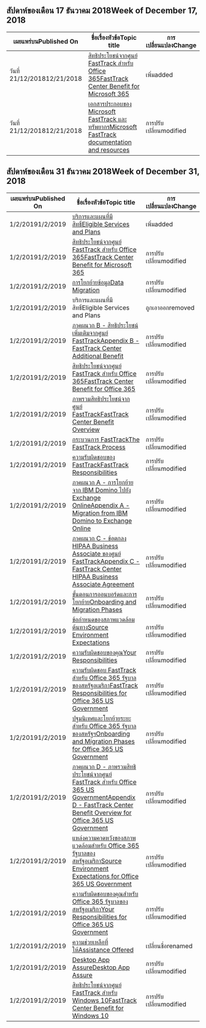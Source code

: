 <!-- This file is generated automatically each week. Changes made to this file will be overwritten.-->




## <a name="week-of-december-17-2018"></a><span data-ttu-id="3d594-101">สัปดาห์ของเดือน 17 ธันวาคม 2018</span><span class="sxs-lookup"><span data-stu-id="3d594-101">Week of December 17, 2018</span></span>


| <span data-ttu-id="3d594-102">เผยแพร่บน</span><span class="sxs-lookup"><span data-stu-id="3d594-102">Published On</span></span> |<span data-ttu-id="3d594-103">ชื่อเรื่องหัวข้อ</span><span class="sxs-lookup"><span data-stu-id="3d594-103">Topic title</span></span> | <span data-ttu-id="3d594-104">การเปลี่ยนแปลง</span><span class="sxs-lookup"><span data-stu-id="3d594-104">Change</span></span> |
|------|------------|--------|
| <span data-ttu-id="3d594-105">วันที่ 21/12/2018</span><span class="sxs-lookup"><span data-stu-id="3d594-105">12/21/2018</span></span> | [<span data-ttu-id="3d594-106">สิทธิประโยชน์จากศูนย์ FastTrack สำหรับ Office 365</span><span class="sxs-lookup"><span data-stu-id="3d594-106">FastTrack Center Benefit for Microsoft 365</span></span>](/FastTrack/m365-fasttrack-benefit-overview) | <span data-ttu-id="3d594-107">เพิ่ม</span><span class="sxs-lookup"><span data-stu-id="3d594-107">added</span></span> |
| <span data-ttu-id="3d594-108">วันที่ 21/12/2018</span><span class="sxs-lookup"><span data-stu-id="3d594-108">12/21/2018</span></span> | [<span data-ttu-id="3d594-109">เอกสารประกอบของ Microsoft FastTrack และทรัพยากร</span><span class="sxs-lookup"><span data-stu-id="3d594-109">Microsoft FastTrack documentation and resources</span></span>](/FastTrack/index) | <span data-ttu-id="3d594-110">การปรับเปลี่ยน</span><span class="sxs-lookup"><span data-stu-id="3d594-110">modified</span></span> |


## <a name="week-of-december-31-2018"></a><span data-ttu-id="3d594-111">สัปดาห์ของเดือน 31 ธันวาคม 2018</span><span class="sxs-lookup"><span data-stu-id="3d594-111">Week of December 31, 2018</span></span>


| <span data-ttu-id="3d594-112">เผยแพร่บน</span><span class="sxs-lookup"><span data-stu-id="3d594-112">Published On</span></span> |<span data-ttu-id="3d594-113">ชื่อเรื่องหัวข้อ</span><span class="sxs-lookup"><span data-stu-id="3d594-113">Topic title</span></span> | <span data-ttu-id="3d594-114">การเปลี่ยนแปลง</span><span class="sxs-lookup"><span data-stu-id="3d594-114">Change</span></span> |
|------|------------|--------|
| <span data-ttu-id="3d594-115">1/2/2019</span><span class="sxs-lookup"><span data-stu-id="3d594-115">1/2/2019</span></span> | [<span data-ttu-id="3d594-116">บริการและแผนที่มีสิทธิ์</span><span class="sxs-lookup"><span data-stu-id="3d594-116">Eligible Services and Plans</span></span>](/FastTrack/m365-eligible-services-and-plans) | <span data-ttu-id="3d594-117">เพิ่ม</span><span class="sxs-lookup"><span data-stu-id="3d594-117">added</span></span> |
| <span data-ttu-id="3d594-118">1/2/2019</span><span class="sxs-lookup"><span data-stu-id="3d594-118">1/2/2019</span></span> | [<span data-ttu-id="3d594-119">สิทธิประโยชน์จากศูนย์ FastTrack สำหรับ Office 365</span><span class="sxs-lookup"><span data-stu-id="3d594-119">FastTrack Center Benefit for Microsoft 365</span></span>](/FastTrack/m365-fasttrack-benefit-overview) | <span data-ttu-id="3d594-120">การปรับเปลี่ยน</span><span class="sxs-lookup"><span data-stu-id="3d594-120">modified</span></span> |
| <span data-ttu-id="3d594-121">1/2/2019</span><span class="sxs-lookup"><span data-stu-id="3d594-121">1/2/2019</span></span> | [<span data-ttu-id="3d594-122">การโยกย้ายข้อมูล</span><span class="sxs-lookup"><span data-stu-id="3d594-122">Data Migration</span></span>](/FastTrack/o365-data-migration) | <span data-ttu-id="3d594-123">การปรับเปลี่ยน</span><span class="sxs-lookup"><span data-stu-id="3d594-123">modified</span></span> |
| <span data-ttu-id="3d594-124">1/2/2019</span><span class="sxs-lookup"><span data-stu-id="3d594-124">1/2/2019</span></span> | <span data-ttu-id="3d594-125">บริการและแผนที่มีสิทธิ์</span><span class="sxs-lookup"><span data-stu-id="3d594-125">Eligible Services and Plans</span></span> | <span data-ttu-id="3d594-126">ถูกเอาออก</span><span class="sxs-lookup"><span data-stu-id="3d594-126">removed</span></span> |
| <span data-ttu-id="3d594-127">1/2/2019</span><span class="sxs-lookup"><span data-stu-id="3d594-127">1/2/2019</span></span> | [<span data-ttu-id="3d594-128">ภาคผนวก B - สิทธิประโยชน์เพิ่มเติมจากศูนย์ FastTrack</span><span class="sxs-lookup"><span data-stu-id="3d594-128">Appendix B - FastTrack Center Additional Benefit</span></span>](/FastTrack/o365-fasttrack-additional-benefits) | <span data-ttu-id="3d594-129">การปรับเปลี่ยน</span><span class="sxs-lookup"><span data-stu-id="3d594-129">modified</span></span> |
| <span data-ttu-id="3d594-130">1/2/2019</span><span class="sxs-lookup"><span data-stu-id="3d594-130">1/2/2019</span></span> | [<span data-ttu-id="3d594-131">สิทธิประโยชน์จากศูนย์ FastTrack สำหรับ Office 365</span><span class="sxs-lookup"><span data-stu-id="3d594-131">FastTrack Center Benefit for Office 365</span></span>](/FastTrack/o365-fasttrack-benefit-for-office-365) | <span data-ttu-id="3d594-132">การปรับเปลี่ยน</span><span class="sxs-lookup"><span data-stu-id="3d594-132">modified</span></span> |
| <span data-ttu-id="3d594-133">1/2/2019</span><span class="sxs-lookup"><span data-stu-id="3d594-133">1/2/2019</span></span> | [<span data-ttu-id="3d594-134">ภาพรวมสิทธิประโยชน์จากศูนย์ FastTrack</span><span class="sxs-lookup"><span data-stu-id="3d594-134">FastTrack Center Benefit Overview</span></span>](/FastTrack/o365-fasttrack-benefit-overview) | <span data-ttu-id="3d594-135">การปรับเปลี่ยน</span><span class="sxs-lookup"><span data-stu-id="3d594-135">modified</span></span> |
| <span data-ttu-id="3d594-136">1/2/2019</span><span class="sxs-lookup"><span data-stu-id="3d594-136">1/2/2019</span></span> | [<span data-ttu-id="3d594-137">กระบวนการ FastTrack</span><span class="sxs-lookup"><span data-stu-id="3d594-137">The FastTrack Process</span></span>](/FastTrack/o365-fasttrack-process) | <span data-ttu-id="3d594-138">การปรับเปลี่ยน</span><span class="sxs-lookup"><span data-stu-id="3d594-138">modified</span></span> |
| <span data-ttu-id="3d594-139">1/2/2019</span><span class="sxs-lookup"><span data-stu-id="3d594-139">1/2/2019</span></span> | [<span data-ttu-id="3d594-140">ความรับผิดชอบของ FastTrack</span><span class="sxs-lookup"><span data-stu-id="3d594-140">FastTrack Responsibilities</span></span>](/FastTrack/o365-fasttrack-responsibilities) | <span data-ttu-id="3d594-141">การปรับเปลี่ยน</span><span class="sxs-lookup"><span data-stu-id="3d594-141">modified</span></span> |
| <span data-ttu-id="3d594-142">1/2/2019</span><span class="sxs-lookup"><span data-stu-id="3d594-142">1/2/2019</span></span> | [<span data-ttu-id="3d594-143">ภาคผนวก A - การโยกย้ายจาก IBM Domino ไปยัง Exchange Online</span><span class="sxs-lookup"><span data-stu-id="3d594-143">Appendix A - Migration from IBM Domino to Exchange Online</span></span>](/FastTrack/o365-from-ibm-domino-to-exchange-online) | <span data-ttu-id="3d594-144">การปรับเปลี่ยน</span><span class="sxs-lookup"><span data-stu-id="3d594-144">modified</span></span> |
| <span data-ttu-id="3d594-145">1/2/2019</span><span class="sxs-lookup"><span data-stu-id="3d594-145">1/2/2019</span></span> | [<span data-ttu-id="3d594-146">ภาคผนวก C - ข้อตกลง HIPAA Business Associate ของศูนย์ FastTrack</span><span class="sxs-lookup"><span data-stu-id="3d594-146">Appendix C - FastTrack Center HIPAA Business Associate Agreement</span></span>](/FastTrack/o365-hipaa-business-associate-agreement) | <span data-ttu-id="3d594-147">การปรับเปลี่ยน</span><span class="sxs-lookup"><span data-stu-id="3d594-147">modified</span></span> |
| <span data-ttu-id="3d594-148">1/2/2019</span><span class="sxs-lookup"><span data-stu-id="3d594-148">1/2/2019</span></span> | [<span data-ttu-id="3d594-149">ขั้นตอนการออนบอร์ดและการโยกย้าย</span><span class="sxs-lookup"><span data-stu-id="3d594-149">Onboarding and Migration Phases</span></span>](/FastTrack/o365-onboarding-and-migration) | <span data-ttu-id="3d594-150">การปรับเปลี่ยน</span><span class="sxs-lookup"><span data-stu-id="3d594-150">modified</span></span> |
| <span data-ttu-id="3d594-151">1/2/2019</span><span class="sxs-lookup"><span data-stu-id="3d594-151">1/2/2019</span></span> | [<span data-ttu-id="3d594-152">ข้อกำหนดของสภาพแวดล้อมต้นทาง</span><span class="sxs-lookup"><span data-stu-id="3d594-152">Source Environment Expectations</span></span>](/FastTrack/o365-source-environment-expectations) | <span data-ttu-id="3d594-153">การปรับเปลี่ยน</span><span class="sxs-lookup"><span data-stu-id="3d594-153">modified</span></span> |
| <span data-ttu-id="3d594-154">1/2/2019</span><span class="sxs-lookup"><span data-stu-id="3d594-154">1/2/2019</span></span> | [<span data-ttu-id="3d594-155">ความรับผิดชอบของคุณ</span><span class="sxs-lookup"><span data-stu-id="3d594-155">Your Responsibilities</span></span>](/FastTrack/o365-your-responsibilities) | <span data-ttu-id="3d594-156">การปรับเปลี่ยน</span><span class="sxs-lookup"><span data-stu-id="3d594-156">modified</span></span> |
| <span data-ttu-id="3d594-157">1/2/2019</span><span class="sxs-lookup"><span data-stu-id="3d594-157">1/2/2019</span></span> | [<span data-ttu-id="3d594-158">ความรับผิดชอบ FastTrack สำหรับ Office 365 รัฐบาลของสหรัฐอเมริกา</span><span class="sxs-lookup"><span data-stu-id="3d594-158">FastTrack Responsibilities for Office 365 US Government</span></span>](/FastTrack/us-gov-appendix-fasttrack-responsibilities) | <span data-ttu-id="3d594-159">การปรับเปลี่ยน</span><span class="sxs-lookup"><span data-stu-id="3d594-159">modified</span></span> |
| <span data-ttu-id="3d594-160">1/2/2019</span><span class="sxs-lookup"><span data-stu-id="3d594-160">1/2/2019</span></span> | [<span data-ttu-id="3d594-161">ปฐมนิเทศและโยกย้ายระยะสำหรับ Office 365 รัฐบาลของสหรัฐฯ</span><span class="sxs-lookup"><span data-stu-id="3d594-161">Onboarding and Migration Phases for Office 365 US Government</span></span>](/FastTrack/us-gov-appendix-onboarding-and-migration) | <span data-ttu-id="3d594-162">การปรับเปลี่ยน</span><span class="sxs-lookup"><span data-stu-id="3d594-162">modified</span></span> |
| <span data-ttu-id="3d594-163">1/2/2019</span><span class="sxs-lookup"><span data-stu-id="3d594-163">1/2/2019</span></span> | [<span data-ttu-id="3d594-164">ภาคผนวก D - ภาพรวมสิทธิประโยชน์จากศูนย์ FastTrack สำหรับ Office 365 US Government</span><span class="sxs-lookup"><span data-stu-id="3d594-164">Appendix D - FastTrack Center Benefit Overview for Office 365 US Government</span></span>](/FastTrack/us-gov-appendix-overview) | <span data-ttu-id="3d594-165">การปรับเปลี่ยน</span><span class="sxs-lookup"><span data-stu-id="3d594-165">modified</span></span> |
| <span data-ttu-id="3d594-166">1/2/2019</span><span class="sxs-lookup"><span data-stu-id="3d594-166">1/2/2019</span></span> | [<span data-ttu-id="3d594-167">แหล่งความคาดหวังของสภาพแวดล้อมสำหรับ Office 365 รัฐบาลของสหรัฐอเมริกา</span><span class="sxs-lookup"><span data-stu-id="3d594-167">Source Environment Expectations for Office 365 US Government</span></span>](/FastTrack/us-gov-appendix-source-environment-expectations) | <span data-ttu-id="3d594-168">การปรับเปลี่ยน</span><span class="sxs-lookup"><span data-stu-id="3d594-168">modified</span></span> |
| <span data-ttu-id="3d594-169">1/2/2019</span><span class="sxs-lookup"><span data-stu-id="3d594-169">1/2/2019</span></span> | [<span data-ttu-id="3d594-170">ความรับผิดชอบของคุณสำหรับ Office 365 รัฐบาลของสหรัฐอเมริกา</span><span class="sxs-lookup"><span data-stu-id="3d594-170">Your Responsibilities for Office 365 US Government</span></span>](/FastTrack/us-gov-appendix-your-responsibilities) | <span data-ttu-id="3d594-171">การปรับเปลี่ยน</span><span class="sxs-lookup"><span data-stu-id="3d594-171">modified</span></span> |
| <span data-ttu-id="3d594-172">1/2/2019</span><span class="sxs-lookup"><span data-stu-id="3d594-172">1/2/2019</span></span> | [<span data-ttu-id="3d594-173">ความช่วยเหลือที่ให้</span><span class="sxs-lookup"><span data-stu-id="3d594-173">Assistance Offered</span></span>](/FastTrack/win-10-daa-assistance-offered) | <span data-ttu-id="3d594-174">เปลี่ยนชื่อ</span><span class="sxs-lookup"><span data-stu-id="3d594-174">renamed</span></span> |
| <span data-ttu-id="3d594-175">1/2/2019</span><span class="sxs-lookup"><span data-stu-id="3d594-175">1/2/2019</span></span> | [<span data-ttu-id="3d594-176">Desktop App Assure</span><span class="sxs-lookup"><span data-stu-id="3d594-176">Desktop App Assure</span></span>](/FastTrack/win-10-desktop-app-assure) | <span data-ttu-id="3d594-177">การปรับเปลี่ยน</span><span class="sxs-lookup"><span data-stu-id="3d594-177">modified</span></span> |
| <span data-ttu-id="3d594-178">1/2/2019</span><span class="sxs-lookup"><span data-stu-id="3d594-178">1/2/2019</span></span> | [<span data-ttu-id="3d594-179">สิทธิประโยชน์จากศูนย์ FastTrack สำหรับ Windows 10</span><span class="sxs-lookup"><span data-stu-id="3d594-179">FastTrack Center Benefit for Windows 10</span></span>](/FastTrack/win-10-fasttrack-benefit-for-windows-10) | <span data-ttu-id="3d594-180">การปรับเปลี่ยน</span><span class="sxs-lookup"><span data-stu-id="3d594-180">modified</span></span> |
